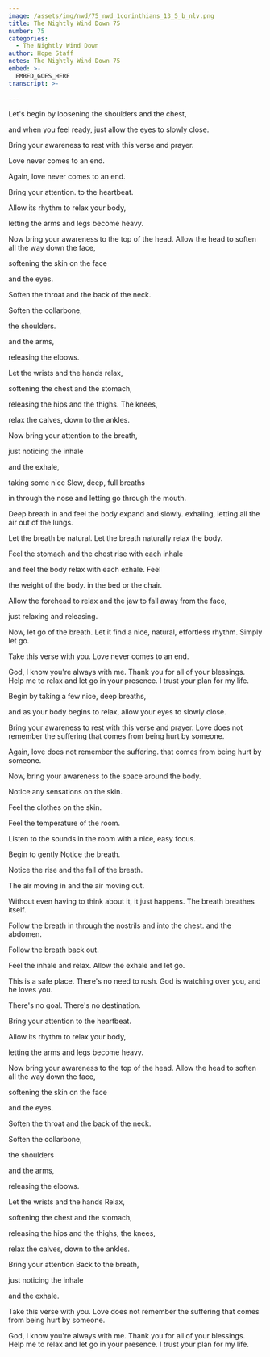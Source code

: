 ```yaml
---
image: /assets/img/nwd/75_nwd_1corinthians_13_5_b_nlv.png
title: The Nightly Wind Down 75
number: 75
categories:
  - The Nightly Wind Down
author: Hope Staff
notes: The Nightly Wind Down 75
embed: >-
  EMBED_GOES_HERE
transcript: >-
  
---
```

Let's begin by loosening the shoulders and the chest,

and when you feel ready, just allow the eyes to slowly close.

Bring your awareness to rest with this verse and prayer.

Love never comes to an end.

Again, love never comes to an end.

Bring your attention. to the heartbeat.

Allow its rhythm to relax your body,

letting the arms and legs become heavy.

Now bring your awareness to the top of the head. Allow the head to soften all the way down the face,

softening the skin on the face

and the eyes.

Soften the throat and the back of the neck.

Soften the collarbone,

the shoulders.

and the arms,

releasing the elbows.

Let the wrists and the hands relax,

softening the chest and the stomach,

releasing the hips and the thighs. The knees,

relax the calves, down to the ankles.

Now bring your attention to the breath,

just noticing the inhale

and the exhale,

taking some nice Slow, deep, full breaths

in through the nose and letting go through the mouth.

Deep breath in and feel the body expand and slowly. exhaling, letting all the air out of the lungs.

Let the breath be natural. Let the breath naturally relax the body.

Feel the stomach and the chest rise with each inhale

and feel the body relax with each exhale. Feel

the weight of the body. in the bed or the chair.

Allow the forehead to relax and the jaw to fall away from the face,

just relaxing and releasing.

Now, let go of the breath. Let it find a nice, natural, effortless rhythm. Simply let go.

Take this verse with you. Love never comes to an end.

God, I know you're always with me. Thank you for all of your blessings. Help me to relax and let go in your presence. I trust your plan for my life.


Begin by taking a few nice, deep breaths,

and as your body begins to relax, allow your eyes to slowly close.

Bring your awareness to rest with this verse and prayer. Love does not remember the suffering that comes from being hurt by someone.

Again, love does not remember the suffering. that comes from being hurt by someone.

Now, bring your awareness to the space around the body.

Notice any sensations on the skin.

Feel the clothes on the skin.

Feel the temperature of the room.

Listen to the sounds in the room with a nice, easy focus.

Begin to gently Notice the breath.

Notice the rise and the fall of the breath.

The air moving in and the air moving out.

Without even having to think about it, it just happens. The breath breathes itself.

Follow the breath in through the nostrils and into the chest. and the abdomen.

Follow the breath back out.

Feel the inhale and relax. Allow the exhale and let go.

This is a safe place. There's no need to rush. God is watching over you, and he loves you.

There's no goal. There's no destination.

Bring your attention to the heartbeat.

Allow its rhythm to relax your body,

letting the arms and legs become heavy.

Now bring your awareness to the top of the head. Allow the head to soften all the way down the face,

softening the skin on the face

and the eyes.

Soften the throat and the back of the neck.

Soften the collarbone,

the shoulders

and the arms,

releasing the elbows.

Let the wrists and the hands Relax,

softening the chest and the stomach,

releasing the hips and the thighs, the knees,

relax the calves, down to the ankles.

Bring your attention Back to the breath,

just noticing the inhale

and the exhale.

Take this verse with you. Love does not remember the suffering that comes from being hurt by someone.

God, I know you're always with me. Thank you for all of your blessings. Help me to relax and let go in your presence. I trust your plan for my life.

